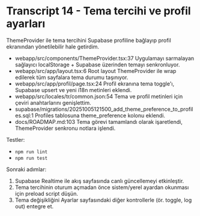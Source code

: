 # Transcript 14 - Tema tercihi ve profil ayarları

ThemeProvider ile tema tercihini Supabase profiline bağlayıp profil ekranından yönetilebilir hale getirdim.
- webapp/src/components/ThemeProvider.tsx:37 Uygulamayı sarmalayan sağlayıcı localStorage + Supabase üzerinden temayı senkronluyor.
- webapp/src/app/layout.tsx:6 Root layout ThemeProvider ile wrap edilerek tüm sayfalara tema durumu taşınıyor.
- webapp/src/app/profil/page.tsx:24 Profil ekranına tema toggle'ı, Supabase upsert ve yeni i18n metinleri eklendi.
- webapp/src/locales/tr/common.json:54 Tema ve profil metinleri için çeviri anahtarlarını genişlettim.
- supabase/migrations/20251005121500_add_theme_preference_to_profiles.sql:1 Profiles tablosuna theme_preference kolonu eklendi.
- docs/ROADMAP.md:103 Tema görevi tamamlandı olarak işaretlendi, ThemeProvider senkronu notlara işlendi.

Testler:
- `npm run lint`
- `npm run test`

Sonraki adımlar:
1) Supabase Realtime ile akış sayfasında canlı güncellemeyi etkinleştir.
2) Tema tercihinin oturum açmadan önce sistem/yerel ayardan okunması için preload script düşün.
3) Tema değişikliğini Ayarlar sayfasındaki diğer kontrollerle (ör. toggle, log out) entegre et.
